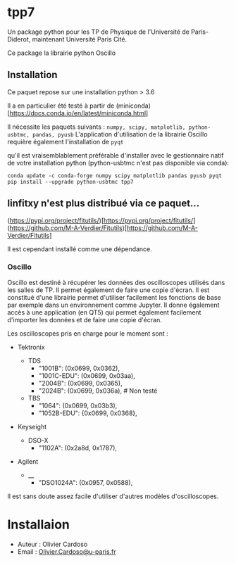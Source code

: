 # tpp7

Un package python pour les TP de Physique de l'Université de Paris-Diderot, maintenant Université Paris Cité.

Ce package la librairie python Oscillo 

## Installation

Ce paquet repose sur une installation python > 3.6

Il a en particulier été testé à partir de (miniconda)[https://docs.conda.io/en/latest/miniconda.html]

Il nécessite les paquets suivants :  `numpy, scipy, matplotlib, python-usbtmc, pandas, pyusb`
L'application d'utilisation de la librairie Oscillo requière également l'installation de `pyqt`

qu'il est vraisemblablement préférable d'installer avec le gestionnaire natif de votre installation python (python-usbtmc n'est pas disponible via conda):

    conda update -c conda-forge numpy scipy matplotlib pandas pyusb pyqt
    pip install --upgrade python-usbtmc tpp7

## linfitxy n'est plus distribué via ce paquet...

(https://pypi.org/project/fitutils/)[https://pypi.org/project/fitutils/]
(https://github.com/M-A-Verdier/Fitutils)[https://github.com/M-A-Verdier/Fitutils]
 
Il est cependant installé comme une dépendance.

### Oscillo
Oscillo est destiné à récupérer les données des oscilloscopes utilisés dans les salles de TP.
Il permet également de faire une copie d'écran.
Il est constitué d'une librairie permet d'utiliser facilement les fonctions de base par exemple dans un environnement comme Jupyter.
Il donne également accès à une application (en QT5) qui permet également facilement d'importer les données et de faire une copie d'écran.

Les oscilloscopes pris en charge pour le moment sont : 
- Tektronix
    - TDS
        - "1001B": (0x0699, 0x0362),
        - "1001C-EDU": (0x0699, 0x03aa),
        - "2004B": (0x0699, 0x0365),
        - "2024B": (0x0699, 0x036a), # Non testé
    - TBS
        - "1064": (0x0699, 0x03b3),
        - "1052B-EDU": {0x0699, 0x0368},
        
- Keyseight
    - DSO-X
        - "1102A": (0x2a8d, 0x1787),

- Agilent
    - __ 
        - "DSO1024A": (0x0957, 0x0588),

Il est sans doute assez facile d'utiliser d'autres modèles d'oscilloscopes.


# Installaion
- Auteur : Olivier Cardoso
- Email : Olivier.Cardoso@u-paris.fr

   
